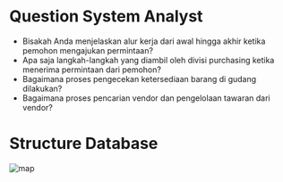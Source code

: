 # Question System Analyst
- Bisakah Anda menjelaskan alur kerja dari awal hingga akhir ketika pemohon mengajukan permintaan?
- Apa saja langkah-langkah yang diambil oleh divisi purchasing ketika menerima permintaan dari pemohon?
- Bagaimana proses pengecekan ketersediaan barang di gudang dilakukan?
- Bagaimana proses pencarian vendor dan pengelolaan tawaran dari vendor?


# Structure Database
![map](https://github.com/ibrahimmuh26/Struktur_requester/assets/73787745/deaabe1a-7bc4-494c-8ec1-f97cfed2e631)


